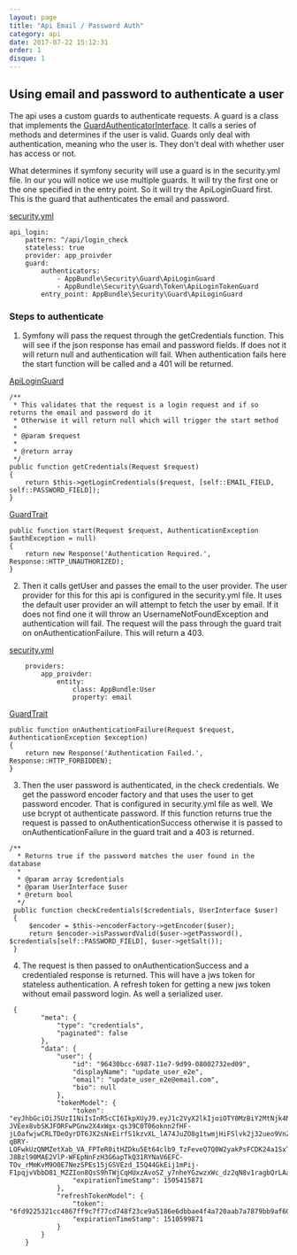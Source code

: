 ```yaml
---
layout: page
title: "Api Email / Password Auth"
category: api
date: 2017-07-22 15:12:31
order: 1
disque: 1
---
```



## Using email and password to authenticate a user

The api uses a custom guards to authenticate requests.  A guard is a class that implements the [GuardAuthenticatorInterface](http://api.symfony.com/master/Symfony/Component/Security/Guard/GuardAuthenticatorInterface.html).  It calls a series of methods and determines if the user is valid.  Guards only deal with authentication, meaning who the user is.  They don't deal with whether user has access or not.

What determines if symfony security will use a guard is in the security.yml file.  In our you will notice we use multiple guards.  It will try the first one or the one specified in the entry point.  So it will try the ApiLoginGuard first.  This is the guard that authenticates the email and password.

[security.yml](https://github.com/phptuts/starterkitforsymfony/blob/master/app/config/security.yml)
```
api_login:
    pattern: ^/api/login_check
    stateless: true
    provider: app_proivder
    guard:
        authenticators:
            - AppBundle\Security\Guard\ApiLoginGuard
            - AppBundle\Security\Guard\Token\ApiLoginTokenGuard
        entry_point: AppBundle\Security\Guard\ApiLoginGuard

```


### Steps to authenticate

1) Symfony will pass the request through the getCredentials function.  This will see if the json response has email and password fields.  If does not it will return null and authentication will fail.  When authentication fails here the start function will be called and a 401 will be returned.

[ApiLoginGuard](https://github.com/phptuts/starterkitforsymfony/blob/master/src/AppBundle/Security/Guard/ApiLoginGuard.php#L75)
```
/**
 * This validates that the request is a login request and if so returns the email and password do it
 * Otherwise it will return null which will trigger the start method
 *
 * @param $request
 *
 * @return array
 */
public function getCredentials(Request $request)
{
    return $this->getLoginCredentials($request, [self::EMAIL_FIELD, self::PASSWORD_FIELD]);
}
```
[GuardTrait](https://github.com/phptuts/starterkitforsymfony/blob/master/src/AppBundle/Security/Guard/GuardTrait.php#L38)
```
public function start(Request $request, AuthenticationException $authException = null)
{
    return new Response('Authentication Required.', Response::HTTP_UNAUTHORIZED);
}
```

2) Then it calls getUser and passes the email to the user provider.  The user provider for this for this api is configured in the security.yml file.  It uses the default user provider an will attempt to fetch the user by email.  If it does not find one it will throw an UsernameNotFoundException and authentication will fail.  The request will the pass through the guard trait on onAuthenticationFailure.  This will return a 403.

[security.yml](https://github.com/phptuts/starterkitforsymfony/blob/master/app/config/security.yml)

```
    providers:
        app_proivder:
            entity:
                class: AppBundle:User
                property: email

```
[GuardTrait](https://github.com/phptuts/starterkitforsymfony/blob/master/src/AppBundle/Security/Guard/GuardTrait.php#L25)
```
public function onAuthenticationFailure(Request $request, AuthenticationException $exception)
{
    return new Response('Authentication Failed.', Response::HTTP_FORBIDDEN);
}
```

3) Then the user password is authenticated, in the check credentials.  We get the password encoder factory and that uses the user to get password encoder.  That is configured in security.yml file as well.  We use bcrypt ot authenticate password.  If this function returns true the request is passed to onAuthenticationSuccess otherwise it is passed to onAuthenticationFailure in the guard trait and a 403 is returned.

```
/**
  * Returns true if the password matches the user found in the database
  *
  * @param array $credentials
  * @param UserInterface $user
  * @return bool
  */
 public function checkCredentials($credentials, UserInterface $user)
 {
     $encoder = $this->encoderFactory->getEncoder($user);
     return $encoder->isPasswordValid($user->getPassword(), $credentials[self::PASSWORD_FIELD], $user->getSalt());
 }
```

4) The request is then passed to onAuthenticationSuccess and a credentialed response is returned.  This will have a jws token for stateless authentication.  A refresh token for getting a new jws token without email password login.  As well a serialized user.

```
 {
        "meta": {
            "type": "credentials",
            "paginated": false
        },
        "data": {
            "user": {
                "id": "96430bcc-6987-11e7-9d99-08002732ed09",
                "displayName": "update_user_e2e",
                "email": "update_user_e2e@email.com",
                "bio": null
            },
            "tokenModel": {
                "token": "eyJhbGciOiJSUzI1NiIsInR5cCI6IkpXUyJ9.eyJ1c2VyX2lkIjoiOTY0MzBiY2MtNjk4Ny0xMWU3LTlkOTktMDgwMDI3MzJlZDA5IiwiZXhwIjoxNTA1NDE1ODcxLCJpYXQiOjE1MDAyMzE4NzF9.vKuQmpOFPneh38vFnT7BJPqT89gaIq8MEcL4SrDUHvQ8Jpq0z-JVEex8vbSKJFORFwPGnw2X4xWgx-qs39C0T06oknn2fHF-jLOafwjwCRLTDeOyrDT6JX2sNxEirfS1kzvXL_lA74JuZO8g1twmjHiFSlvk2j32ueo9VnZZdisHvYHnl2zy8mgme3A8izKQsgw2UHBsSPy6x4fe80dWnf60Wp5NPZkBRtAPitE4SLktnJEVo93aSzUPVQiDfKPdA4J0zE7UfsmkDIqMflOIZI_CSCuKGJ77q8WWcziH47P_Qv4hF93s19hI9PAb1mMv75LrVc82JrftHyRC_wk_LF1J6al7lcKNWv9paw0VLJVHz-qBRY-LOFwkUzQNMZetXab_VA_FPTeR0itHZDku5Et64clb9_TzFeveQ7Q0W2yakPsFCDK24a1SxTqzVXMKSAiecQK6oFsSTSsDEekKlkrpXshHN3LlQ_OnDAyp-J8Bzl90MAE2VlP-WFEpNnFzH3G6apTkQ31RYNaV6EFC-TOv_rMmKvM9O0E7NezSPEs15jGSVEzd_I5Q44GkEij1mPij-F1pqjvVbbD81_MZZIon8QsS9hTWjCqHUxzAvoSZ_y7nheYGzwzxWc_dz2qN8v1ragbQrLAaUST12TLIAVE22Q_JPhHmI0wQi0u95Kk",
                "expirationTimeStamp": 1505415871
            },
            "refreshTokenModel": {
                "token": "6fd9225321cc4867ff9c7f77cd748f23ce9a5186e6dbbae4f4a720aab7a7879bb9af60669e1fca45bf0d9a3033ff6f9a07a06c50996fa8406dcff2ecd2ba0955f994aa24d3b667dcf28e24f4d23fda666cf8d7a155ddef701796",
                "expirationTimeStamp": 1510599871
            }
        }
    }

```